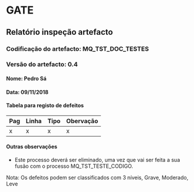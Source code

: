 # GATE

## Relatório inspeção artefacto

### Codificação do artefacto: MQ_TST_DOC_TESTES

### Versão do artefacto: 0.4

#### Nome: Pedro Sá

#### Data: 09/11/2018

#### Tabela para registo de defeitos

| Pag  | Linha | Tipo | Obervação |
| ---- | ----- | ---- | --------- |
| x    | x     | x    | x         |

#### Outras observações

- Este processo deverá ser eliminado, uma vez que vai ser feita a sua fusão com o processo MQ_TST_TESTE_CODIGO.

Nota: Os defeitos podem ser classificados com 3 níveis, Grave, Moderado, Leve